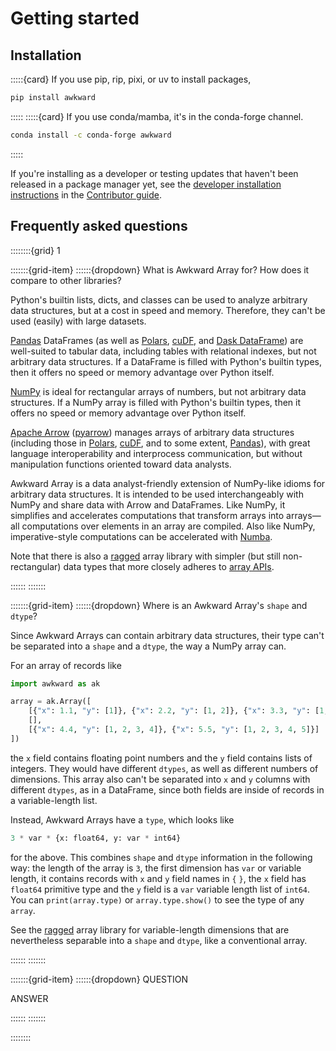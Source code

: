 # Getting started

## Installation

:::::{card} If you use pip, rip, pixi, or uv to install packages,

```bash
pip install awkward
```
:::::
:::::{card} If you use conda/mamba, it's in the conda-forge channel.

```bash
conda install -c conda-forge awkward
```
:::::

If you're installing as a developer or testing updates that haven't been released in a package manager yet, see the [developer installation instructions](https://github.com/scikit-hep/awkward/blob/main/CONTRIBUTING.md#building-and-testing-locally) in the [Contributor guide](https://github.com/scikit-hep/awkward/blob/main/CONTRIBUTING.md).

## Frequently asked questions

::::::::{grid} 1

:::::::{grid-item} 
::::::{dropdown} What is Awkward Array for? How does it compare to other libraries?

Python's builtin lists, dicts, and classes can be used to analyze arbitrary data structures, but at a cost in speed and memory. Therefore, they can't be used (easily) with large datasets.

[Pandas](https://pandas.pydata.org/) DataFrames (as well as [Polars](https://pola.rs/), [cuDF](https://docs.rapids.ai/api/cudf/stable/), and [Dask DataFrame](https://docs.dask.org/en/stable/dataframe.html)) are well-suited to tabular data, including tables with relational indexes, but not arbitrary data structures. If a DataFrame is filled with Python's builtin types, then it offers no speed or memory advantage over Python itself.

[NumPy](https://numpy.org/) is ideal for rectangular arrays of numbers, but not arbitrary data structures. If a NumPy array is filled with Python's builtin types, then it offers no speed or memory advantage over Python itself.

[Apache Arrow](https://arrow.apache.org/) ([pyarrow](https://arrow.apache.org/docs/python/)) manages arrays of arbitrary data structures (including those in [Polars](https://pola.rs/), [cuDF](https://docs.rapids.ai/api/cudf/stable/), and to some extent, [Pandas](https://pandas.pydata.org/)), with great language interoperability and interprocess communication, but without manipulation functions oriented toward data analysts.

Awkward Array is a data analyst-friendly extension of NumPy-like idioms for arbitrary data structures. It is intended to be used interchangeably with NumPy and share data with Arrow and DataFrames. Like NumPy, it simplifies and accelerates computations that transform arrays into arrays—all computations over elements in an array are compiled. Also like NumPy, imperative-style computations can be accelerated with [Numba](https://numba.pydata.org/).

Note that there is also a [ragged](https://github.com/scikit-hep/ragged) array library with simpler (but still non-rectangular) data types that more closely adheres to [array APIs](https://data-apis.org/array-api/latest/API_specification).

::::::
:::::::

:::::::{grid-item} 
::::::{dropdown} Where is an Awkward Array's `shape` and `dtype`?

Since Awkward Arrays can contain arbitrary data structures, their type can't be separated into a `shape` and a `dtype`, the way a NumPy array can.

For an array of records like

```python
import awkward as ak

array = ak.Array([
    [{"x": 1.1, "y": [1]}, {"x": 2.2, "y": [1, 2]}, {"x": 3.3, "y": [1, 2, 3]}],
    [],
    [{"x": 4.4, "y": [1, 2, 3, 4]}, {"x": 5.5, "y": [1, 2, 3, 4, 5]}]
])
```

the `x` field contains floating point numbers and the `y` field contains lists of integers. They would have different `dtypes`, as well as different numbers of dimensions. This array also can't be separated into `x` and `y` columns with different `dtypes`, as in a DataFrame, since both fields are inside of records in a variable-length list.

Instead, Awkward Arrays have a `type`, which looks like

```python
3 * var * {x: float64, y: var * int64}
```

for the above. This combines `shape` and `dtype` information in the following way: the length of the array is `3`, the first dimension has `var` or variable length, it contains records with `x` and `y` field names in `{` `}`, the `x` field has `float64` primitive type and the `y` field is a `var` variable length list of `int64`. You can `print(array.type)` or `array.type.show()` to see the type of any `array`.

See the [ragged](https://github.com/scikit-hep/ragged) array library for variable-length dimensions that are nevertheless separable into a `shape` and `dtype`, like a conventional array.

::::::
:::::::

:::::::{grid-item} 
::::::{dropdown} QUESTION

ANSWER

::::::
:::::::

::::::::

<br><br><br><br><br>








<!-- ### What are the most common questions new users have about the Awkward Array library in Python? -->

<!-- New users of the Awkward Array library in Python often have questions related to the following areas: -->

<!-- 1. **Basics and Getting Started**: -->
<!--    - What is Awkward Array, and how is it different from NumPy arrays? -->
<!--    - How do I install Awkward Array? -->

<!-- 2. **Creating and Manipulating Arrays**: -->
<!--    - How do I create an Awkward Array? -->
<!--    - How can I convert a NumPy array or a list into an Awkward Array? -->
<!--    - How do I access or modify elements in an Awkward Array? -->

<!-- 3. **Multidimensional and Nested Data**: -->
<!--    - How do I deal with nested data or arrays of variable length? -->
<!--    - How can I perform operations on nested data, like filtering or mapping? -->

<!-- 4. **Performance and Optimization**: -->
<!--    - Are there best practices for optimizing the performance of Awkward Array computations? -->
<!--    - How does Awkward Array handle memory management, especially with large datasets? -->

<!-- 5. **Interoperability**: -->
<!--    - How do I use Awkward Array with other libraries like pandas, NumPy, or PyTorch? -->
<!--    - Can I use Awkward Array with data formats like JSON or Parquet? -->

<!-- 6. **Saving and Loading**: -->
<!--    - How do I save and load Awkward Arrays to and from disk? -->
<!--    - What file formats are supported for serialization? -->

<!-- 7. **Advanced Features**: -->
<!--    - What are the special functions and capabilities of Awkward Array for complex data manipulation (like jagged arrays, etc.)? -->
<!--    - How do I work with high-dimensional or complex nested structures? -->

<!-- 8. **Troubleshooting and Error Handling**: -->
<!--    - What common errors might I encounter, and how can I troubleshoot them? -->
<!--    - How do I interpret error messages related to type mismatches or unsupported operations? -->

<!-- 9. **Community and Support**: -->
<!--    - Where can I find documentation and tutorials? -->
<!--    - How do I contribute to the Awkward Array project, or where do I report bugs? -->

<!-- Understanding these topics can significantly smooth the learning curve for new Awkward Array users, enabling them to leverage the library effectively for complex data manipulation and analysis tasks. -->

